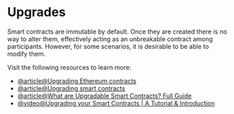 # Upgrades

Smart contracts are immutable by default. Once they are created there is no way to alter them, effectively acting as an unbreakable contract among participants. However, for some scenarios, it is desirable to be able to modify them.

Visit the following resources to learn more:

- [@article@Upgrading Ethereum contracts](https://ethereum.org/en/developers/docs/smart-contracts/upgrading/)
- [@article@Upgrading smart contracts](https://docs.openzeppelin.com/learn/upgrading-smart-contracts)
- [@article@What are Upgradable Smart Contracts? Full Guide](https://moralis.io/what-are-upgradable-smart-contracts-full-guide/)
- [@video@Upgrading your Smart Contracts | A Tutorial & Introduction](https://youtu.be/bdXJmWajZRY)
